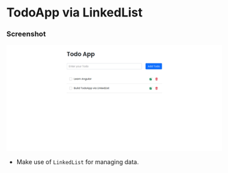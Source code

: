 # TodoApp via LinkedList

### Screenshot

![TodoApp](./asset/todo-app-screenshot.png)

- Make use of `LinkedList` for managing data.
